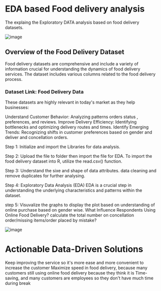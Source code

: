 # EDA based Food delivery analysis

The explaing the Exploratory DATA analysis based on food delivery datasets.

![image](https://github.com/user-attachments/assets/89154485-41fd-4d9c-adc6-32195f04cc07)


## Overview of the Food Delivery Dataset
Food delivery datasets are comprehensive and include a variety of information crucial for understanding the dynamics of food delivery services. The dataset includes various columns related to the food delivery process.

### Dataset Link: Food Delivery Data
These datasets are highly relevant in today's market as they help businesses:

Understand Customer Behavior: Analyzing patterns orders status , preferences, and reviews.
Improve Delivery Efficiency: Identifying bottlenecks and optimizing delivery routes and times.
Identify Emerging Trends: Recognizing shifts in customer preferences based on gender and deliver and concellation orders.


Step 1: Initialize and import the Libraries for data analysis.

Step 2: Upload the file to folder then import the file for EDA.
To import the food delivery dataset into R, utilize the read.csv() function.

Step 3: Understand the sixe and shape of data attributes. data cleaning and remove duplicates for further analysing.

Step 4: Exploratory Data Analysis (EDA)
EDA is a crucial step in understanding the underlying characteristics and patterns within the dataset.

step 5: Visuvalize the graphs to display the plot based on understanding of online purchase based on gender wise.
What Influence Respondents Using Online Food Delivery?
calculate the total number on concellation order/missing items/order placed by mistake?

![image](https://github.com/user-attachments/assets/bc4391e7-978a-4a2b-971d-256595cdb8d0)



# Actionable Data-Driven Solutions
Keep improving the service so it's more ease and more convenient to increase the customer
Maximize speed in food delivery, because many customers still using online food delivery because they think it is Time-saving, and many customers are employees so they don't have much time during break

